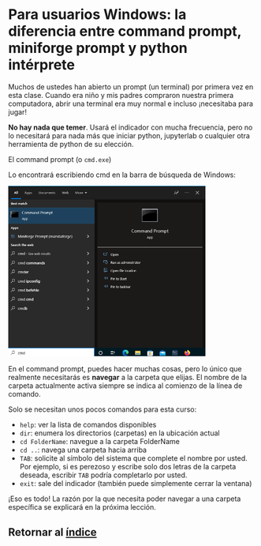 # Para usuarios Windows: la diferencia entre command prompt, miniforge prompt y python intérprete


Muchos de ustedes han abierto un prompt (un terminal) por primera vez en esta clase. Cuando era niño y mis padres compraron nuestra primera computadora, abrir una terminal era muy normal e incluso ¡necesitaba para jugar!

**No hay nada que temer**. Usará el indicador con mucha frecuencia, pero no lo necesitará para nada más que iniciar python, jupyterlab o cualquier otra herramienta de python de su elección.

El command prompt (o `cmd.exe`)

Lo encontrará escribiendo cmd en la barra de búsqueda de Windows:

<img src="./figs_windows/cmd.png" width="400"> <br>

En el command prompt, puedes hacer muchas cosas, pero lo único que realmente necesitarás es **navegar** a la carpeta que elijas. El nombre de la carpeta actualmente activa siempre se indica al comienzo de la línea de comando.

Solo se necesitan unos pocos comandos para esta curso:

- `help`: ver la lista de comandos disponibles
- `dir`: enumera los directorios (carpetas) en la ubicación actual
- `cd FolderName`: navegue a la carpeta FolderName
- `cd ..`: navega una carpeta hacia arriba
- `TAB`: solicite al símbolo del sistema que complete el nombre por usted. Por ejemplo, si es perezoso y escribe solo dos letras de la carpeta deseada, escribir `TAB` podría completarlo por usted.
- `exit`: sale del indicador (también puede simplemente cerrar la ventana)

¡Eso es todo! La razón por la que necesita poder navegar a una carpeta específica se explicará en la próxima lección.

## Retornar al [índice](./../indice.md)